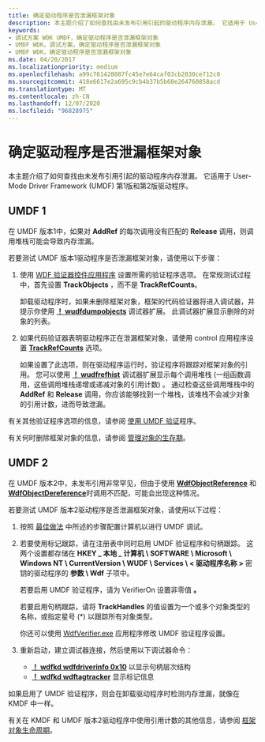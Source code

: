 ```yaml
---
title: 确定驱动程序是否泄漏框架对象
description: 本主题介绍了如何查找由未发布引用引起的驱动程序内存泄漏。 它适用于 User-Mode Driver Framework (UMDF) 第1版和第2版驱动程序。
keywords:
- 调试方案 WDK UMDF，确定驱动程序是否泄漏框架对象
- UMDF WDK，调试方案，确定驱动程序是否泄漏框架对象
- UMDF WDK，确定驱动程序是否泄漏框架对象
ms.date: 04/20/2017
ms.localizationpriority: medium
ms.openlocfilehash: a99c761428087fc45e7e64caf03cb2830ce712c0
ms.sourcegitcommit: 418e6617e2a695c9cb4b37b5b60e264760858acd
ms.translationtype: MT
ms.contentlocale: zh-CN
ms.lasthandoff: 12/07/2020
ms.locfileid: "96828975"
---
```

# <a name="determining-if-a-driver-leaks-framework-objects"></a>确定驱动程序是否泄漏框架对象


本主题介绍了如何查找由未发布引用引起的驱动程序内存泄漏。 它适用于 User-Mode Driver Framework (UMDF) 第1版和第2版驱动程序。

## <a name="umdf-1"></a>UMDF 1


在 UMDF 版本1中，如果对 **AddRef** 的每次调用没有匹配的 **Release** 调用，则调用堆栈可能会导致内存泄漏。

若要测试 UMDF 版本1驱动程序是否泄漏框架对象，请使用以下步骤：

1.  使用 [WDF 验证器控件应用程序](../devtest/wdf-verifier-control-application.md) 设置所需的验证程序选项。 在常规测试过程中，首先设置 **TrackObjects** ，而不是 **TrackRefCounts**。

    卸载驱动程序时，如果未删除框架对象，框架的代码验证器将进入调试器，并提示你使用 [**！ wudfdumpobjects**](using-umdf-debugger-extensions.md) 调试器扩展。 此调试器扩展显示删除的对象的列表。

2.  如果代码验证器表明驱动程序正在泄漏框架对象，请使用 control 应用程序设置 [**TrackRefCounts**](using-umdf-verifier.md) 选项。

    如果设置了此选项，则在驱动程序运行时，验证程序将跟踪对框架对象的引用。 您可以使用 [**！ wudfrefhist**](using-umdf-debugger-extensions.md) 调试器扩展显示每个调用堆栈 (一组函数调用，这些调用堆栈递增或递减对象的引用计数) 。 通过检查这些调用堆栈中的 **AddRef** 和 **Release** 调用，你应该能够找到一个堆栈，该堆栈不会减少对象的引用计数，进而导致泄漏。

有关其他验证程序选项的信息，请参阅 [使用 UMDF 验证](using-umdf-verifier.md)程序。

有关何时删除框架对象的信息，请参阅 [管理对象的生存期](managing-the-lifetime-of-objects.md)。

## <a name="umdf-2"></a>UMDF 2


在 UMDF 版本2中，未发布引用非常罕见，但由于使用 [**WdfObjectReference**](./wdfobjectreference.md) 和 [**WdfObjectDereference**](./wdfobjectdereference.md)时调用不匹配，可能会出现这种情况。

若要测试 UMDF 版本2驱动程序是否泄漏框架对象，请使用以下过程：

1.  按照 [最佳做法](enabling-a-debugger.md#bp) 中所述的步骤配置计算机以进行 UMDF 调试。
2.  若要使用标记跟踪，请在注册表中同时启用 UMDF 验证程序和句柄跟踪。 这两个设置都存储在 **HKEY \_ 本地 \_ 计算机 \\ SOFTWARE \\ Microsoft \\ Windows NT \\ CurrentVersion \\ WUDF \\ Services \\ &lt; 驱动程序名称 &gt;** 密钥的驱动程序的 **参数 \\ Wdf** 子项中。

    若要启用 UMDF 验证程序，请为 VerifierOn 设置非零值 **。**

    若要启用句柄跟踪，请将 **TrackHandles** 的值设置为一个或多个对象类型的名称，或指定星号 (\*) 以跟踪所有对象类型。

    你还可以使用 [WdfVerifier.exe](../devtest/wdf-verifier-control-application.md) 应用程序修改 UMDF 验证程序设置。

3.  重新启动，建立调试器连接，然后使用以下调试器命令：

    -   [**！ wdfkd wdfdriverinfo 0x10**](../debugger/-wdfkd-wdfdriverinfo.md) 以显示句柄层次结构
    -   [**！ wdfkd wdftagtracker**](../debugger/-wdfkd-wdftagtracker.md) 显示标记信息

如果启用了 UMDF 验证程序，则会在卸载驱动程序时检测内存泄漏，就像在 KMDF 中一样。

有关在 KMDF 和 UMDF 版本2驱动程序中使用引用计数的其他信息，请参阅 [框架对象生命周期](framework-object-life-cycle.md)。

 

